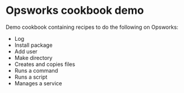 # Opsworks cookbook demo

Demo cookbook containing recipes to do the following on Opsworks:

- Log
- Install package
- Add user
- Make directory
- Creates and copies files
- Runs a command
- Runs a script
- Manages a service
